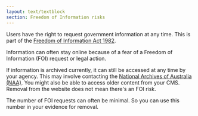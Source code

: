 ```yaml
---
layout: text/textblock
section: Freedom of Information risks
---
```

Users have the right to request government information at any time. This is part of the [Freedom of Information Act 1982](https://www.oaic.gov.au/freedom-of-information/).

Information can often stay online because of a fear of a Freedom of Information (FOI) request or legal action.

If information is archived currently, it can still be accessed at any time by your agency. This may involve contacting the [National Archives of Australia (NAA)](http://www.naa.gov.au/information-management/support/agency-service-centre/index.aspx). You might also be able to access older content from your CMS. Removal from the website does not mean there's an FOI risk.

The number of FOI requests can often be minimal. So you can use this number in your evidence for removal.